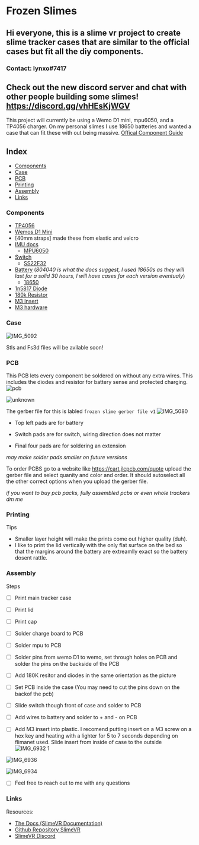 # Frozen Slimes 

## Hi everyone, this is a slime vr project to create slime tracker cases that are similar to the official cases but fit all the diy components.

### Contact: lynxo#7417

## Check out the new discord server and chat with other people building some slimes! https://discord.gg/vhHEsKjWGV

This project will currently be using a Wemo D1 mini, mpu6050, and a TP4056 charger. On my personal slimes I use 18650 batteries and wanted a case that can fit these with out being massive. [Offical Component Guide](https://docs.slimevr.dev/diy/components-guide.html)


## Index
- [Components](#Components)
- [Case](#Case)
- [PCB](#PCB)
- [Printing](#Printing)
- [Assembly](#Assembly)
- [Links](#Links)


### Components

    
- [TP4056](https://www.amazon.com/HiLetgo-Lithium-Battery-Charging-Protect/dp/B00LTQU2RK/ref=sr_1_3?crid=31BCDZYQGA5IU&keywords=TP4056&qid=1643591253&sprefix=tp4056%2Caps%2C124&sr=8-3)
- [Wemos D1 Mini](https://www.amazon.com/Organizer-ESP8266-Internet-Development-Compatible/dp/B081PX9YFV/ref=sr_1_3?crid=2FMF3NVYGOSPK&keywords=wemos+d1+mini&qid=1643591309&sprefix=wemos+d1+mini%2Caps%2C136&sr=8-3)
- [40mm straps] made these from elastic and velcro
- [IMU docs](https://docs.slimevr.dev/diy/components-guide.html)
    - [MPU6050](https://www.amazon.com/MPU-6050-Accelerometer-Gyroscope-Converter-Compatible/dp/B08TH9NH55/ref=sr_1_6?crid=1W65V3QJ27XN&keywords=mpu+6050&qid=1643591376&sprefix=mpu+6050%2Caps%2C136&sr=8-6)  
- [Switch](https://docs.slimevr.dev/diy/components-guide.htmll)
    - [SS22F32](https://www.aliexpress.com/item/32975535599.html)
- [Battery](https://docs.slimevr.dev/diy/components-guide.html) (*804040 is what the docs suggest, I used 18650s as they will last for a solid 30 hours, I will have cases for each version eventualy*)
    - [18650](https://www.amazon.com/s?k=18650&crid=2H65KICLJGU4U&sprefix=18650%2Caps%2C301&ref=nb_sb_noss_1)
- [1n5817 Diode](https://www.amazon.com/100-Pieces-1N5817-Schottky-Rectifier/dp/B079KDQQPD/ref=sr_1_5?crid=1EPLYISD4R4G3&keywords=1n5817+Diode&qid=1659032765&sprefix=1n5817+diode%2Caps%2C130&sr=8-5)
- [180k Resistor](https://www.amazon.com/EDGELEC-Resistor-Tolerance-Resistance-Optional/dp/B07HDFCNXB/ref=sr_1_3?crid=9MPFJ93KJT6X&keywords=180k+resistor&qid=1659032821&sprefix=180k+%2Caps%2C129&sr=8-3)
- [M3 Insert](https://www.amazon.com/initeq-M3-0-5-Threaded-Inserts-Printing/dp/B077CL322T/ref=sxin_16_ac_d_mf_brs?ac_md=6-2-aW5pdGVx-ac_d_mf_brs_brs&content-id=amzn1.sym.715b40e5-7b73-447b-bbb7-382000b19785%3Aamzn1.sym.715b40e5-7b73-447b-bbb7-382000b19785&crid=3D6LG19044RU7&cv_ct_cx=m3+insert&keywords=m3+insert&pd_rd_i=B077CL322T&pd_rd_r=6a9928bf-8120-480c-b6e6-ac4a3efb5da3&pd_rd_w=Ci2YY&pd_rd_wg=EGaoL&pf_rd_p=715b40e5-7b73-447b-bbb7-382000b19785&pf_rd_r=BPZY01PVZZCHQVTXDYB9&psc=1&qid=1659033175&sprefix=m3+insert%2Caps%2C151&sr=1-3-dd96d2aa-78c0-4648-bd3e-11643d087866)
- [M3 hardware](https://www.amazon.com/DYWISHKEY-Pieces-Socket-Screws-Wrench/dp/B07VRC5RJ8/ref=sr_1_13?crid=RON51NO1L8L7&keywords=m3+hardware&qid=1659033217&s=hi&sprefix=m3+hardware%2Ctools%2C115&sr=1-13)


### Case

![IMG_5092](https://user-images.githubusercontent.com/98719680/179154118-54a93cc8-1396-49c0-82b8-989af2cbaeec.jpg)

Stls and Fs3d files will be avilable soon!



### PCB 
This PCB lets every component be soldered on without any extra wires. This includes the diodes and resistor for battery sense and protected charging.  
![pcb](https://user-images.githubusercontent.com/98719680/151724886-2c5099e3-fb9f-46b9-8021-25dd6d12512c.png)


![unknown](https://user-images.githubusercontent.com/98719680/151725786-9f9a4075-871c-4021-ad3d-9da2e22d66e9.png)

The gerber file for this is labled ``` frozen slime gerber file v1 ```
![IMG_5080](https://user-images.githubusercontent.com/98719680/179153864-273dd1f5-f176-403c-97f8-0ed151fe021a.jpg)

- Top left pads are for battery

- Switch pads are for switch, wiring direction does not matter

- Final four pads are for soldering an extension

*may make solder pads smaller on future versions*

To order PCBS go to a website like https://cart.jlcpcb.com/quote upload the gerber file and select quanity and color and order. It should autoselect all the other correct options when you upload the gerber file. 


*if you want to buy pcb packs, fully assembled pcbs or even whole trackers dm me*


### Printing 
Tips
- Smaller layer height will make the prints come out higher quality (duh). 
- I like to print the lid vertically with the only flat surface on the bed so that the margins around the battery are extreamlly exact so the battery dosent rattle. 

### Assembly 
Steps 
- [ ] Print main tracker case
- [ ] Print lid 
- [ ] Print cap 

- [ ] Solder charge board to PCB
- [ ] Solder mpu to PCB 
- [ ] Solder pins from wemo D1 to wemo, set through holes on PCB and solder the pins on the backside of the PCB

- [ ] Add 180K resitor and diodes in the same orientation as the picture 

- [ ] Set PCB inside the case (You may need to cut the pins down on the backof the pcb)
- [ ] Slide switch though front of case and solder to PCB
- [ ] Add wires to battery and solder to + and - on PCB

- [ ] Add M3 insert into plastic. I recomend putting insert on a M3 screw on a hex key and heating with a lighter for 5 to 7 seconds depending on flimanet used. Slide insert from inside of case to the outside 
![IMG_6932 1](https://user-images.githubusercontent.com/98719680/179158043-c3d5d297-a795-4f47-a854-b419975b66b6.jpg)

![IMG_6936](https://user-images.githubusercontent.com/98719680/179157821-9063bb6c-d6fe-42cc-9a80-24e61e10c817.jpg)

![IMG_6934](https://user-images.githubusercontent.com/98719680/179157832-a3ff8dd8-6f05-40e3-854c-6d48003c82ad.jpg)

- [ ] Feel free to reach out to me with any questions 



### Links
Resources:
- [The Docs (SlimeVR Documentation)](https://docs.slimevr.dev/)
- [Github Repository SlimeVR](https://github.com/SlimeVR/)
- [SlimeVR Discord](https://discord.gg/SlimeVR)



